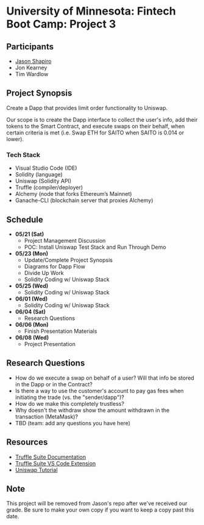 # University of Minnesota: Fintech Boot Camp: Project 3

## Participants

- [Jason Shapiro](https://www.linkedin.com/in/jshapiro/)
- Jon Kearney
- Tim Wardlow

## Project Synopsis

Create a Dapp that provides limit order functionality to Uniswap.

Our scope is to create the Dapp interface to collect the user's info, add their tokens to the Smart Contract, and execute swaps on their behalf, when certain criteria is met (i.e. Swap ETH for SAITO when SAITO is 0.014 or lower).

### Tech Stack

- Visual Studio Code (IDE)
- Solidity (language)
- Uniswap (Solidity API)
- Truffle (compiler/deployer)
- Alchemy (node that forks Ethereum’s Mainnet)
- Ganache-CLI (blockchain server that proxies Alchemy)

## Schedule

- **05/21 (Sat)**
  - Project Management Discussion
  - POC: Install Uniswap Test Stack and Run Through Demo
- **05/23 (Mon)**
  - Update/Complete Project Synopsis
  - Diagrams for Dapp Flow
  - Divide Up Work
  - Solidity Coding w/ Uniswap Stack
- **05/25 (Wed)**
  - Solidity Coding w/ Uniswap Stack
- **06/01 (Wed)**
  - Solidity Coding w/ Uniswap Stack
- **06/04 (Sat)**
  - Research Questions
- **06/06 (Mon)**
  - Finish Presentation Materials
- **06/08 (Wed)**
  - Project Presentation

## Research Questions

- How do we execute a swap on behalf of a user? Will that info be stored in the Dapp or in the Contract?
- Is there a way to use the customer's account to pay gas fees when initiating the trade (vs. the "sender/dapp")?
- How do we make this completely trustless?
- Why doesn't the withdraw show the amount withdrawn in the transaction (MetaMask)?
- TBD (team: add any questions you have here)

## Resources

- [Truffle Suite Documentation](https://trufflesuite.com/docs/truffle/quickstart/)
- [Truffle Suite VS Code Extension](https://trufflesuite.com/blog/build-on-web3-with-truffle-vs-code-extension/)
- [Uniswap Tutorial](https://docs.uniswap.org/protocol/V2/guides/smart-contract-integration/quick-start)

## Note

This project will be removed from Jason's repo after we've received our grade. Be sure to make your own copy
if you want to keep a copy past this date.

